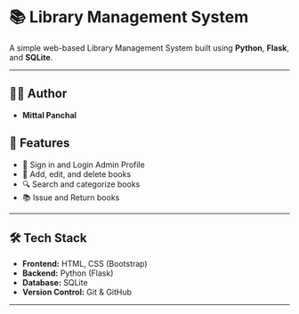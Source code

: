 # 📚 Library Management System

A simple web-based Library Management System built using **Python**, **Flask**, and **SQLite**.

---

## 🙋‍♂️ Author

- **Mittal Panchal**

## 🔧 Features

- 👤 Sign in and Login Admin Profile 
- 📘 Add, edit, and delete books
- 🔍 Search and categorize books
- 📚 Issue and Return books

---

## 🛠️ Tech Stack

- **Frontend:** HTML, CSS (Bootstrap) 
- **Backend:** Python (Flask)  
- **Database:** SQLite  
- **Version Control:** Git & GitHub

---
